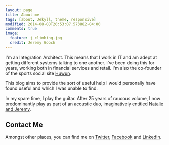 ```yaml
---
layout: page
title: About me
tags: [about, Jekyll, theme, responsive]
modified: 2014-08-08T20:53:07.573882-04:00
comments: true
image:
  feature: j_climbing.jpg
  credit: Jeremy Gooch
---
```


I'm an Integration Architect. This means that I work in IT and am adept at getting different systems talking to one another.  I've been doing this for years, working both in financial services and retail.  I'm also the co-founder of the sports social site [Huwun][Huwun].

This blog aims to provide the sort of useful help I would personally have found useful and which I was unable to find.

In my spare time, I play the guitar.  After 25 years of raucous volume, I now predominantly play as part of an acoustic duo, imaginatively entitled [Natalie and Jeremy][NatalieAndJeremy].


## Contact Me

Amongst other places, you can find me on [Twitter][Twitter], [Facebook][Facebook] and [LinkedIn][LinkedIn].



[Huwun]: http://www.huwun.com
[Facebook]: https://www.facebook.com/goochjs
[LinkedIn]: https://www.linkedin.com/in/jeremygooch
[NatalieAndJeremy]: http://www.natalieandjeremy.co.uk
[TLAs]: https://en.wikipedia.org/wiki/Three-letter_acronym
[Twitter]: https://twitter.com/goochjs